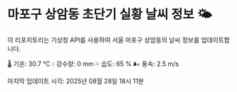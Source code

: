 
# 마포구 상암동 초단기 실황 날씨 정보 🌤️

이 리포지토리는 기상청 API를 사용하여 서울 마포구 상암동의 날씨 정보를 업데이트합니다. 

🌡️ 기온: 30.7 ℃
💧 강수량: 0 mm
💦 습도: 65 %
🌬️ 풍속: 2.5 m/s

마지막 업데이트 시각: 2025년 08월 28일 18시 11분    
